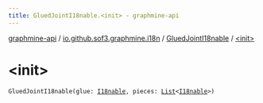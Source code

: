 ```yaml
---
title: GluedJointI18nable.<init> - graphmine-api
---
```


[graphmine-api](../../index.html) / [io.github.sof3.graphmine.i18n](../index.html) / [GluedJointI18nable](index.html) / [&lt;init&gt;](./-init-.html)

# &lt;init&gt;

`GluedJointI18nable(glue: `[`I18nable`](../-i18nable/index.html)`, pieces: `[`List`](https://kotlinlang.org/api/latest/jvm/stdlib/kotlin.collections/-list/index.html)`<`[`I18nable`](../-i18nable/index.html)`>)`
